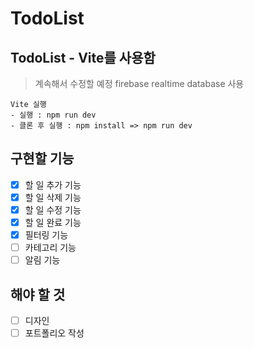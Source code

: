 # TodoList
## TodoList - Vite를 사용함
> 계속해서 수정할 예정
> firebase realtime database 사용

```
Vite 실행
- 실행 : npm run dev
- 클론 후 실행 : npm install => npm run dev
```

## 구현할 기능
* [x] 할 일 추가 기능
* [x] 할 일 삭제 기능
* [x] 할 일 수정 기능
* [x] 할 일 완료 기능
* [x] 필터링 기능
* [ ] 카테고리 기능
* [ ] 알림 기능

## 해야 할 것
* [ ] 디자인  
* [ ] 포트폴리오 작성
